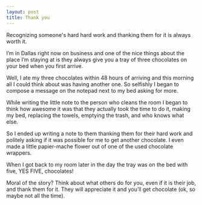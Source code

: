 ```yaml
---
layout: post
title: Thank you
---
```


Recognizing someone's hard hard work and thanking them for it is always
worth it.

I’m in Dallas right now on business and one of the nice things about the
place I’m staying at is they always give you a tray of three chocolates
on your bed when you first arrive.

Well, I ate my three chocolates within 48 hours of arriving and this
morning all I could think about was having another one. So selfishly I
began to compose a message on the notepad next to my bed asking for
more.

While writing the little note to the person who cleans the room I began
to think how awesome it was that they actually took the time to do it,
making my bed, replacing the towels, emptying the trash, and who knows
what else.

So I ended up writing a note to them thanking them for their hard work
and politely asking if it was possible for me to get another chocolate.
I even made a little papier-mache flower out of one of the used
chocolate wrappers.

When I got back to my room later in the day the tray was on the bed with
five, <span class="caps">YES</span> <span class="caps">FIVE</span>,
chocolates!

Moral of the story? Think about what others do for you, even if it is
their job, and thank them for it. They will appreciate it and you’ll get
chocolate (ok, so maybe not all the time).

